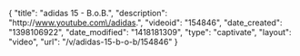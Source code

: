 {
    "title": "adidas 15 - B.o.B.",
    "description": "http:\/\/www.youtube.com\/adidas.",
    "videoid": "154846",
    "date_created": "1398106922",
    "date_modified": "1418181309",
    "type": "captivate",
    "layout": "video",
    "url": "\/v\/adidas-15-b-o-b\/154846"
}